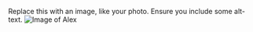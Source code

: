 Replace this with an image, like your photo. Ensure you include some alt-text.
![Image of Alex](https://octodex.github.com/images/yaktocat.png)
